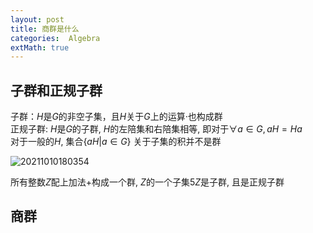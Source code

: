 ```yaml
---
layout: post 
title: 商群是什么    
categories:  Algebra   
extMath: true
---    
```


## 子群和正规子群

子群：$H$是$G$的非空子集，且$H$关于$G$上的运算$·$也构成群  
正规子群: $H$是$G$的子群, $H$的左陪集和右陪集相等, 即对于$\forall a \in G, aH=Ha$  
对于一般的$H$, 集合$\left \{  aH|a \in G  \right \}$ 关于子集的积并不是群  

![20211010180354](https://cdn.jsdelivr.net/gh/kexve/img/blogImg20211010180354.png)

所有整数$Z$配上加法$+$构成一个群, $Z$的一个子集$5Z$是子群, 且是正规子群  

## 商群
